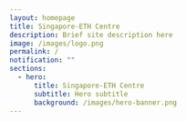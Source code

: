 ```yaml
---
layout: homepage
title: Singapore-ETH Centre
description: Brief site description here
image: /images/logo.png
permalink: /
notification: ""
sections:
  - hero:
      title: Singapore-ETH Centre
      subtitle: Hero subtitle
      background: /images/hero-banner.png
---
```

